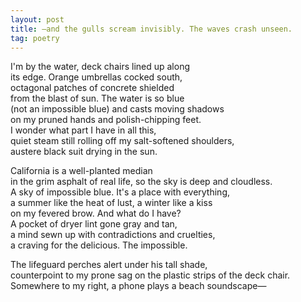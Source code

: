 ```yaml
---
layout: post
title: —and the gulls scream invisibly. The waves crash unseen.
tag: poetry
---
```


I'm by the water, deck chairs lined up along  
its edge. Orange umbrellas cocked south,  
octagonal patches of concrete shielded   
from the blast of sun.<!--more--> The water is so blue   
(not an impossible blue) and casts moving shadows   
on my pruned hands and polish-chipping feet.  
I wonder what part I have in all this,   
quiet steam still rolling off my salt-softened shoulders,  
austere black suit drying in the sun.   

California is a well-planted median   
in the grim asphalt of real life, so the sky is deep and cloudless.   
A sky of impossible blue. It's a place with everything,   
a summer like the heat of lust, a winter like a kiss  
on my fevered brow. And what do I have?   
A pocket of dryer lint gone gray and tan,   
a mind sewn up with contradictions and cruelties,   
a craving for the delicious. The impossible.  

The lifeguard perches alert under his tall shade,   
counterpoint to my prone sag on the plastic strips of the deck chair.  
Somewhere to my right, a phone plays a beach soundscape—  
